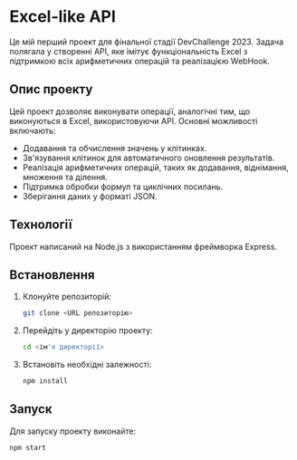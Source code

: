 # Excel-like API

Це мій перший проект для фінальної стадії DevChallenge 2023. Задача полягала у створенні API, яке імітує функціональність Excel з підтримкою всіх арифметичних операцій та реалізацією WebHook.

## Опис проекту

Цей проект дозволяє виконувати операції, аналогічні тим, що виконуються в Excel, використовуючи API. Основні можливості включають:
- Додавання та обчислення значень у клітинках.
- Зв'язування клітинок для автоматичного оновлення результатів.
- Реалізація арифметичних операцій, таких як додавання, віднімання, множення та ділення.
- Підтримка обробки формул та циклічних посилань.
- Зберігання даних у форматі JSON.

## Технології

Проект написаний на Node.js з використанням фреймворка Express.

## Встановлення

1. Клонуйте репозиторій:
    ```bash
    git clone <URL репозиторію>
    ```
2. Перейдіть у директорію проекту:
    ```bash
    cd <ім'я директорії>
    ```
3. Встановіть необхідні залежності:
    ```bash
    npm install
    ```

## Запуск

Для запуску проекту виконайте:
```bash
npm start
